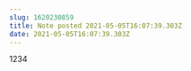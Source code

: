```yaml
---
slug: 1620230859
title: Note posted 2021-05-05T16:07:39.303Z
date: 2021-05-05T16:07:39.303Z
---
```

1234
